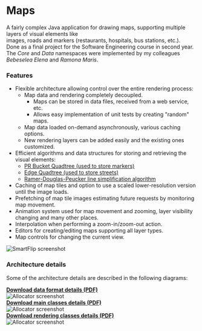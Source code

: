 Maps
====

A fairly complex Java application for drawing maps, supporting multiple layers of visual elements like  
images, roads and markers (restaurants, hospitals, bus stations, etc.).  
Done as a final project for the Software Engineering course in second year.  
The *Core* and *Data* namespaces were implemented by my colleagues *Bebeselea Elena* and *Ramona Maris*.

### Features

* Flexible architecture allowing control over the entire rendering process:  
  * Map data and rendering completely decoupled.  
      * Maps can be stored in data files, received from a web service, etc.
      * Allows easy implementation of unit tests by creating "random" maps.
  * Map data loaded on-demand asynchronously, various caching options.
  * New rendering layers can be added easily and the existing ones customized.  
* Efficient algorithms and data structures for storing and retrieving the visual elements:
  * [PR Bucket Quadtree (used to store markers)](http://en.wikipedia.org/wiki/Quadtree#Point_quadtree)  
  * [Edge Quadtree (used to store streets)](http://en.wikipedia.org/wiki/Quadtree#Edge_quadtree)  
  * [Ramer-Douglas-Peucker line simplification algorithm](http://en.wikipedia.org/wiki/Ramer%E2%80%93Douglas%E2%80%93Peucker_algorithm)  
* Caching of map tiles and option to use a scaled lower-resolution version until the image loads.
* Prefetching of map tile images estimating future requests by monitoring map movement.
* Animation system used for map movement and zooming, layer visibility changing and many other places.
* Interpolation when performing a zoom-in/zoom-out action.
* Editors for creating/editing maps supporting all layer types.
* Map controls for changing the current view.


![SmartFlip screenshot](http://www.gratianlup.com/documents/map.png)  

### Architecture details

Some of the architecture details are described in the following diagrams:  

**[Download data format details (PDF)](http://www.gratianlup.com/documents/maps_format.pdf)**  
![Allocator screenshot](http://www.gratianlup.com/documents/maps_data.png)  
**[Download main classes details (PDF)](http://www.gratianlup.com/documents/maps_classes.pdf)**  
![Allocator screenshot](http://www.gratianlup.com/documents/maps_classes.png)  
**[Download rendering classes details (PDF)](http://www.gratianlup.com/documents/maps_rendering.pdf)**  
![Allocator screenshot](http://www.gratianlup.com/documents/maps_rendering.png)  
